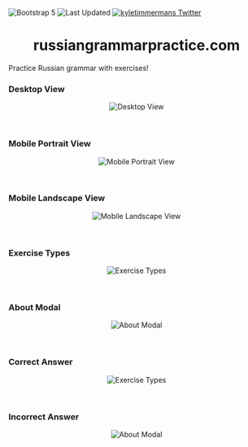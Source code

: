 ![Bootstrap 5](https://img.shields.io/badge/Bootstrap-5-8B11FA.svg)
![Last Updated](https://img.shields.io/github/last-commit/rus-grammar-practice/rus-grammar-practice.github.io?color=success)
[![kyletimmermans Twitter](http://img.shields.io/twitter/url/http/shields.io.svg?style=social&label=Follow)](https://twitter.com/kyletimmermans)


# <div align="center"><a>russiangrammarpractice.com</a></div>

Practice Russian grammar with exercises!


### Desktop View
<p align="center">
  <img src="https://github.com/rus-grammar-practice/rus-grammar-practice.github.io/blob/master/media/desktop_view.png?raw=true" alt="Desktop View"/>
</p>

</br>

### Mobile Portrait View
<p align="center">
  <img src="https://github.com/rus-grammar-practice/rus-grammar-practice.github.io/blob/master/media/mobile_portrait.png?raw=true" alt="Mobile Portrait View"/>
</p>

</br>

### Mobile Landscape View
<p align="center">
  <img src="https://github.com/rus-grammar-practice/rus-grammar-practice.github.io/blob/master/media/mobile_landscape.png?raw=true" alt="Mobile Landscape View"/>
</p>

</br>

### Exercise Types
<p align="center">
  <img src="https://github.com/rus-grammar-practice/rus-grammar-practice.github.io/blob/master/media/exercise_types.png?raw=true" alt="Exercise Types"/>
</p>

</br>

### About Modal
<p align="center">
  <img src="https://github.com/rus-grammar-practice/rus-grammar-practice.github.io/blob/master/media/about_modal.png?raw=true" alt="About Modal"/>
</p>

</br>

### Correct Answer
<p align="center">
  <img src="https://github.com/rus-grammar-practice/rus-grammar-practice.github.io/blob/master/media/correct_answer.png?raw=true" alt="Exercise Types"/>
</p>

</br>

### Incorrect Answer
<p align="center">
  <img src="https://github.com/rus-grammar-practice/rus-grammar-practice.github.io/blob/master/media/incorrect_answer.png?raw=true" alt="About Modal"/>
</p>
